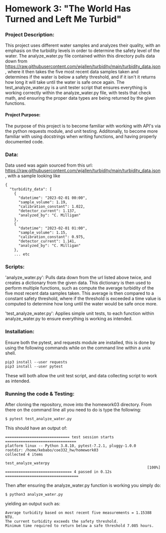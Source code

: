 # Homework 3: "The World Has Turned and Left Me Turbid" 

### Project Description:
This project uses different water samples and analyzes their quality, with an emphasis on the turbidity levels in order to determine the safety level of the water. The analyze_water.py file contained within this directory pulls data down from https://raw.githubusercontent.com/wjallen/turbidity/main/turbidity_data.json, where it then takes the five most recent data samples taken and determines if the water is below a safety threshold, and if it isn't it returns how long it will take until the water is safe once again. The test_analyze_water.py is a unit tester script that ensures everything is working correctly within the analyze_water.py file, with tests that check math, and ensuring the proper data types are being returned by the given functions.

#### Project Purpose:
The purpose of this project is to become familiar with working with API's via the python requests module, and unit testing. Additonally, to become more familiar with
using docstrings when writing functions, and having properly documented code.

### Data:
Data used was again sourced from this url: https://raw.githubusercontent.com/wjallen/turbidity/main/turbidity_data.json, with a sample looking like
```
{
  "turbidity_data": [
    {
      "datetime": "2023-02-01 00:00",
      "sample_volume": 1.19,
      "calibration_constant": 1.022,
      "detector_current": 1.137,
      "analyzed_by": "C. Milligan"
    },
    {
      "datetime": "2023-02-01 01:00",
      "sample_volume": 1.15,
      "calibration_constant": 0.975,
      "detector_current": 1.141,
      "analyzed_by": "C. Milligan"
    },
    ... etc
```
### Scripts:
'analyze_water.py':
        Pulls data down from the url listed above twice, and creates a dictionary from the given data. This dictionary is then used to perform multiple functions, such as compute the average turbidity of the five most recent data samples taken. This average is then compared to a constant safety threshold, where if the threshold is exceeded a time value is computed to determine how long until the water would be safe once more.

'test_analyze_water.py':
        Applies simple unit tests, to each function within analyze_water.py to ensure everything is working as intended.

### Installation:
Ensure both the pytest, and requests module are installed, this is done by using the following commands while on the command line within a unix shell.
```
pip3 install --user requests
pip3 install --user pytest
```
These will both allow the unit test script, and data collecting script to work as intended.

### Running the code & Testing:
After cloning the repository, move into the homework03 directory. From there on the command line all you need to do is type the following:
``` 
$ pytest test_analyze_water.py
```
This should have an output of:
```
============================= test session starts ================================
platform linux -- Python 3.8.10, pytest-7.2.1, pluggy-1.0.0
rootdir: /home/kebabo/coe332_hw/homework03
collected 4 items                                                                                                                                         

test_analyze_waterpy
                                                                [100%]
============================== 4 passed in 0.12s =================================
```
Then after ensuring the analyze_water.py function is working you simply do:
```
$ python3 analyze_water.py
```
yielding an output such as:
```
Average turbidity based on most recent five measurements = 1.15388 NTU.
The current turbidity exceeds the safety threshold.
Minimum time required to return below a safe threshold 7.085 hours.
```
